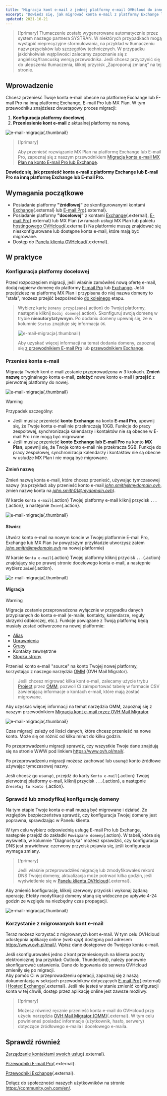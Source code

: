 ```yaml
---
title: "Migracja kont e-mail z jednej platformy e-mail OVHcloud do innej"
excerpt: "Dowiedz się, jak migrować konta e-mail z platformy Exchange lub E-mail Pro na inną platformę Exchange, E-mail Pro lub MX Plan"
updated: 2021-10-21
---
```


> [!primary]
> Tłumaczenie zostało wygenerowane automatycznie przez system naszego partnera SYSTRAN. W niektórych przypadkach mogą wystąpić nieprecyzyjne sformułowania, na przykład w tłumaczeniu nazw przycisków lub szczegółów technicznych. W przypadku jakichkolwiek wątpliwości zalecamy zapoznanie się z angielską/francuską wersją przewodnika. Jeśli chcesz przyczynić się do ulepszenia tłumaczenia, kliknij przycisk „Zaproponuj zmianę” na tej stronie.
>

## Wprowadzenie

Chcesz przenieść Twoje konta e-mail obecne na platformę Exchange lub E-mail Pro na inną platformę Exchange, E-mail Pro lub MX Plan. W tym przewodniku znajdziesz dwuetapowy proces migracji:

1. **Konfiguracja platformy docelowej**.
2. **Przeniesienie kont e-mail** z aktualnej platformy na nową.

![e-mail-migracja](images/migration_platform01.gif){.thumbnail}

> [!primary]
>
> Aby przenieść rozwiązanie MX Plan na platformę Exchange lub E-mail Pro, zapoznaj się z naszym przewodnikiem [Migracja konta e-mail MX Plan na konto E-mail Pro lub Exchange](/pages/web_cloud/email_and_collaborative_solutions/migrating/migration_control_panel).
>

**Dowiedz się, jak przenieść konta e-mail z platformy Exchange lub E-mail Pro na inną platformę Exchange lub E-mail Pro.**

## Wymagania początkowe

- Posiadanie platformy **"źródłowej"** ze skonfigurowanymi kontami [Exchange](https://www.ovhcloud.com/pl/emails/hosted-exchange/){.external} lub [E-mail Pro](https://www.ovhcloud.com/pl/emails/email-pro/){.external}.
- Posiadanie platformy **"docelowej"** z kontami [Exchange](https://www.ovhcloud.com/pl/emails/hosted-exchange/){.external}, [E-mail Pro](https://www.ovhcloud.com/pl/emails/email-pro/){.external} lub MX Plan (w ramach usługi MX Plan lub pakietu [hostingowego OVHcloud](https://www.ovhcloud.com/pl/web-hosting/){.external}) Na platformie muszą znajdować się nieskonfigurowane lub dostępne konta e-mail, które mają być migrowane.
- Dostęp do [Panelu klienta OVHcloud](https://www.ovh.com/auth/?action=gotomanager&from=https://www.ovh.pl/&ovhSubsidiary=pl){.external}.

## W praktyce

### Konfiguracja platformy docelowej

Przed rozpoczęciem migracji, jeśli właśnie zamówiłeś nową ofertę e-mail, dodaj najpierw domenę do platformy [E-mail Pro](/pages/web/emails-pro/first_config#etap-2-dodanie-domeny) lub [Exchange](/pages/web_cloud/email_and_collaborative_solutions/microsoft_exchange/exchange_adding_domain). Jeśli przejdziesz na platformę MX Plan i przypisana do niej nazwa domeny to "stała", możesz przejść bezpośrednio [do kolejnego](#accountsmigration) etapu.

> Wybierz kartę `Domeny przypisane`{.action} do Twojej platformy, następnie kliknij `Dodaj domenę`{.action}. Skonfiguruj swoją domenę w trybie **nieautorytatywnym**. Po dodaniu domeny upewnij się, że w kolumnie `Status` znajduje się informacja `OK`.
>
> ![e-mail-migracja](images/migration_platform02.png){.thumbnail}
>
> Aby uzyskać więcej informacji na temat dodania domeny, zapoznaj się [z przewodnikiem E-mail Pro](/pages/web/emails-pro/first_config#etap-2-dodanie-domeny) lub [przewodnikiem Exchange](/pages/web_cloud/email_and_collaborative_solutions/microsoft_exchange/exchange_adding_domain).

### Przenieś konta e-mail <a name="accountsmigration"></a>

Migracja Twoich kont e-mail zostanie przeprowadzona w 3 krokach. **Zmień nazwę** oryginalnego konta e-mail, **założyć** nowe konto e-mail i **przejść** z pierwotnej platformy do nowej.

![e-mail-migracja](images/migration_platform03.gif){.thumbnail}

> [!warning]
>
> Przypadek szczególny:
>
> - Jeśli musisz przenieść **konto Exchange** na konto **E-mail Pro**, upewnij się, że Twoje konta e-mail nie przekraczają 10GB. Funkcje do pracy zespołowej, synchronizacja kalendarzy i kontaktów nie są obecne w E-mail Pro i nie mogą być migrowane.
> - Jeśli musisz przenieść **konto Exchange lub E-mail Pro** na konto **MX Plan**, upewnij się, że Twoje konto e-mail nie przekracza 5GB. Funkcje do pracy zespołowej, synchronizacja kalendarzy i kontaktów nie są obecne w usłudze MX Plan i nie mogą być migrowane.

#### Zmień nazwę

Zmień nazwę konta e-mail, które chcesz przenieść, używając tymczasowej nazwy (na przykład: aby przenieść konto e-mail *john.smith@mydomain.ovh*, zmień nazwę konta na *john.smith01@mydomain.ovh*).

W karcie `Konta e-mail`{.action} Twojej platformy e-mail kliknij przycisk `...`{.action}, a następnie `Zmień`{.action}.

![e-mail-migracja](images/migration_platform04.png){.thumbnail}

#### Stwórz

Utwórz konto e-mail na nowym koncie w Twojej platformie E-mail Pro, Exchange lub MX Plan (w powyższym przykładzie utworzysz zatem *john.smith@mydomain.ovh* na nowej platformie)

W karcie `Konta e-mail`{.action} Twojej platformy kliknij przycisk `...`{.action} znajdujący się po prawej stronie docelowego konta e-mail, a następnie wybierz `Zmień`{.action}.

![e-mail-migracja](images/migration_platform05.png){.thumbnail}

#### Migracja

> [!warning]
> 
> Migracja zostanie przeprowadzona wyłącznie w przypadku danych przypisanych do konta e-mail (e-maile, kontakty, kalendarze, reguły skrzynki odbiorczej, etc.). Funkcje powiązane z Twoją platformą będą musiały zostać odtworzone na nowej platformie:
>
> - [Alias](/pages/web_cloud/email_and_collaborative_solutions/common_email_features/feature_redirections) 
> - [Uprawnienia](/pages/web_cloud/email_and_collaborative_solutions/microsoft_exchange/feature_delegation) 
> - [Grupy](/pages/web_cloud/email_and_collaborative_solutions/microsoft_exchange/feature_groups)
> - Kontakty zewnętrzne
> - [Stopka strony](/pages/web_cloud/email_and_collaborative_solutions/microsoft_exchange/feature_footers)

Przenieś konto e-mail "source" na konto Twojej nowej platformy, korzystając z naszego narzędzia [OMM](https://omm.ovh.net/) (OVH Mail Migrator).

> Jeśli chcesz migrować kilka kont e-mail, zalecamy użycie trybu [Project](/pages/web/emails/migration_omm#project) przez [OMM](https://omm.ovh.net/Project/Create), pozwoli Ci zaimportować tabelę w formacie CSV zawierającą informacje o kontach e-mail, które mają zostać migrowane.

Aby uzyskać więcej informacji na temat narzędzia OMM, zapoznaj się z naszym przewodnikiem [Migracja kont e-mail przez OVH Mail Migrator](/pages/web_cloud/email_and_collaborative_solutions/migrating/migration_omm).

![e-mail-migracja](images/migration_platform06.png){.thumbnail}

Czas migracji zależy od ilości danych, które chcesz przenieść na nowe konto. Może się on różnić od kilku minut do kilku godzin.

Po przeprowadzeniu migracji sprawdź, czy wszystkie Twoje dane znajdują się na stronie WWW pod linkiem <https://www.ovh.pl/mail/>.

Po przeprowadzeniu migracji możesz zachować lub usunąć konto źródłowe używając tymczasowej nazwy.

Jeśli chcesz go usunąć, przejdź do karty `Konta e-mail`{.action} Twojej pierwotnej platformy e-mail, kliknij przycisk `...`{.action}, a następnie `Zresetuj to konto `{.action}.

### Sprawdź lub zmodyfikuj konfigurację domeny

Na tym etapie Twoje konta e-mail muszą być migrowane i działać. Ze względów bezpieczeństwa sprawdź, czy konfiguracja Twojej domeny jest poprawna, sprawdzając w Panelu klienta.

W tym celu wybierz odpowiednią usługę E-mail Pro lub Exchange, następnie przejdź do zakładki `Powiązane domeny`{.action}. W tabeli, która się wyświetla, w kolumnie "Diagnostyka" możesz sprawdzić, czy konfiguracja DNS jest prawidłowa: czerwony przycisk pojawia się, jeśli konfiguracja wymaga zmiany.

> [!primary]
>
> Jeśli właśnie przeprowadziłeś migrację lub zmodyfikowałeś rekord DNS Twojej domeny, aktualizacja może potrwać kilka godzin, jeśli wyświetlenie się w [Panelu klienta OVHcloud](https://www.ovh.com/auth/?action=gotomanager&from=https://www.ovh.pl/&ovhSubsidiary=pl){.external}.
>

Aby zmienić konfigurację, kliknij czerwony przycisk i wykonaj żądaną operację. Efekty modyfikacji domeny staną się widoczne po upływie 4-24 godzin ze względu na niezbędny czas propagacji.

![e-mail-migracja](images/check_the_dns_records_associated_domains.png){.thumbnail}

### Korzystanie z migrowanych kont e-mail

Teraz możesz korzystać z migrowanych kont e-mail. W tym celu OVHcloud udostępnia aplikację online (_web app_) dostępną pod adresem <https://www.ovh.pl/mail/>. Wpisz dane dostępowe do Twojego konta e-mail.

Jeśli skonfigurowałeś jedno z kont przeniesionych na klienta poczty elektronicznej (na przykład: Outlook, Thunderbird), należy ponownie skonfigurować ustawienia. Dane do logowania do serwera OVHcloud zmieniły się po migracji.
<br>Aby pomóc Ci w przeprowadzeniu operacji, zapoznaj się z naszą dokumentacją w sekcjach przewodników dotyczących [E-mail Pro](/products/web-cloud-email-collaborative-solutions-email-pro){.external} i [Hosted Exchange](/products/web-cloud-email-collaborative-solutions-microsoft-exchange){.external}. Jeśli nie jesteś w stanie zmienić konfiguracji konta w tej chwili, dostęp przez aplikację online jest zawsze możliwy.

> [!primary]
>
> Możesz również ręcznie przenieść konta e-mail do OVHcloud przy użyciu narzędzia [OVH Mail Migrator (OMM)](https://omm.ovh.net/){.external}. W tym celu powinieneś posiadać informacje (użytkownik, hasło, serwery) dotyczące źródłowego e-maila i docelowego e-maila.
>

## Sprawdź również

[Zarządzanie kontaktami swoich usług](/pages/account_and_service_management/account_information/managing_contacts){.external}.

[Przewodniki E-mail Pro](/products/web-cloud-email-collaborative-solutions-email-pro){.external}.

[Przewodniki Exchange](/products/web-cloud-email-collaborative-solutions-microsoft-exchange){.external}.

Dołącz do społeczności naszych użytkowników na stronie <https://community.ovh.com/en/>.
